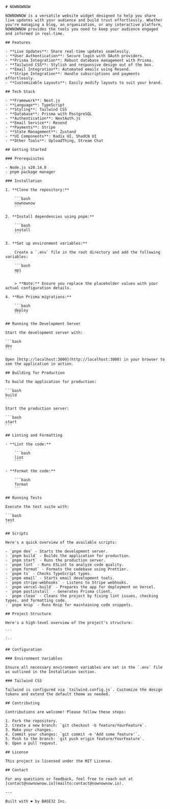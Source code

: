     # NOWNOWNOW

    NOWNOWNOW is a versatile website widget designed to help you share live updates with your audience and build trust effortlessly. Whether you're managing a blog, an organization, or any interactive platform, NOWNOWNOW provides the tools you need to keep your audience engaged and informed in real-time.

    ## Features

    - **Live Updates**: Share real-time updates seamlessly.
    - **User Authentication**: Secure login with OAuth providers.
    - **Prisma Integration**: Robust database management with Prisma.
    - **Tailwind CSS**: Stylish and responsive design out of the box.
    - **Email Integration**: Automated emails using Resend.
    - **Stripe Integration**: Handle subscriptions and payments effortlessly.
    - **Customizable Layouts**: Easily modify layouts to suit your brand.

    ## Tech Stack

    - **Framework**: Next.js
    - **Language**: TypeScript
    - **Styling**: Tailwind CSS
    - **Database**: Prisma with PostgreSQL
    - **Authentication**: NextAuth.js
    - **Email Service**: Resend
    - **Payments**: Stripe
    - **State Management**: Zustand
    - **UI Components**: Radix UI, ShadCN UI
    - **Other Tools**: UploadThing, Stream Chat

    ## Getting Started

    ### Prerequisites

    - Node.js v20.14.0
    - pnpm package manager

    ### Installation

    1. **Clone the repository:**

        ```bash
        nownownow
        ```

    2. **Install dependencies using pnpm:**

        ```bash
        install
        ```

    3. **Set up environment variables:**

        Create a `.env` file in the root directory and add the following variables:

        ```bash
        api
        ```

        > **Note:** Ensure you replace the placeholder values with your actual configuration details.

    4. **Run Prisma migrations:**

        ```bash
        deploy
        ```

    ## Running the Development Server

    Start the development server with:

    ```bash
    dev
    ```

    Open [http://localhost:3000](http://localhost:3000) in your browser to see the application in action.

    ## Building for Production

    To build the application for production:

    ```bash
    build
    ```

    Start the production server:

    ```bash
    start
    ```

    ## Linting and Formatting

    - **Lint the code:**

        ```bash
        lint
        ```

    - **Format the code:**

        ```bash
        format
        ```

    ## Running Tests

    Execute the test suite with:

    ```bash
    test
    ```

    ## Scripts

    Here's a quick overview of the available scripts:

    - `pnpm dev` - Starts the development server.
    - `pnpm build` - Builds the application for production.
    - `pnpm start` - Runs the production server.
    - `pnpm lint` - Runs ESLint to analyze code quality.
    - `pnpm format` - Formats the codebase using Prettier.
    - `pnpm ts` - Checks TypeScript types.
    - `pnpm email` - Starts email development tools.
    - `pnpm stripe-webhooks` - Listens to Stripe webhooks.
    - `pnpm vercel-build` - Prepares the app for deployment on Vercel.
    - `pnpm postinstall` - Generates Prisma client.
    - `pnpm clean` - Cleans the project by fixing lint issues, checking types, and formatting code.
    - `pnpm knip` - Runs Knip for maintaining code snippets.

    ## Project Structure

    Here's a high-level overview of the project's structure:

    ```
    .
    ```

    ## Configuration

    ### Environment Variables

    Ensure all necessary environment variables are set in the `.env` file as outlined in the Installation section.

    ### Tailwind CSS

    Tailwind is configured via `tailwind.config.js`. Customize the design tokens and extend the default theme as needed.

    ## Contributing

    Contributions are welcome! Please follow these steps:

    1. Fork the repository.
    2. Create a new branch: `git checkout -b feature/YourFeature`.
    3. Make your changes.
    4. Commit your changes: `git commit -m 'Add some feature'`.
    5. Push to the branch: `git push origin feature/YourFeature`.
    6. Open a pull request.

    ## License

    This project is licensed under the MIT License.

    ## Contact

    For any questions or feedback, feel free to reach out at [contact@nownownow.io](mailto:contact@nownownow.io).

    ---

    Built with ❤️ by BASE32 Inc.

